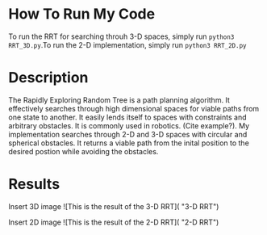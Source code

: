 # How To Run My Code
To run the RRT for searching throuh 3-D spaces, simply run ```python3 RRT_3D.py```.To run the 2-D implementation, simply run ```python3 RRT_2D.py```

# Description
The Rapidly Exploring Random Tree is a path planning algorithm. It effectively searches through high dimensional spaces for viable paths from one state to another. It easily lends itself to spaces with constraints and arbitrary obstacles. It is commonly used in robotics. (Cite example?). My implementation searches through 2-D and 3-D spaces with circular and spherical obstacles. It returns a viable path from the inital position to the desired postion while avoiding the obstacles.

# Results


Insert 3D image 
![This is the result of the 3-D RRT](  "3-D RRT")

Insert 2D image
![This is the result of the 2-D RRT](  "2-D RRT")



